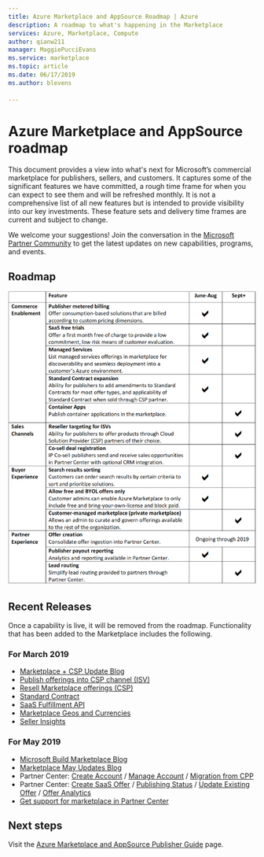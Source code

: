 ```yaml
---
title: Azure Marketplace and AppSource Roadmap | Azure
description: A roadmap to what's happening in the Marketplace
services: Azure, Marketplace, Compute
author: qianw211
manager: MaggiePucciEvans
ms.service: marketplace
ms.topic: article
ms.date: 06/17/2019
ms.author: blevens

---
```


# Azure Marketplace and AppSource roadmap

This document provides a view into what's next for Microsoft’s commercial marketplace for publishers, sellers, and customers. It captures some of the significant features we have committed, a rough time frame for when you can expect to see them and will be refreshed monthly. It is not a comprehensive list of all new features but is intended to provide visibility into our key investments. These feature sets and delivery time frames are current and subject to change.

We welcome your suggestions! Join the conversation in the [Microsoft Partner Community](https://www.microsoftpartnercommunity.com/) to get the latest updates on new capabilities, programs, and events.


## Roadmap
![Marketplace roadmap for June](./media/marketplace-publishers-guide/roadmap-june19.png)


## Recent Releases

Once a capability is live, it will be removed from the roadmap. Functionality that has been added to the Marketplace includes the following.


### For March 2019

* [Marketplace + CSP Update Blog](https://azure.microsoft.com/blog/azure-marketplace-and-cloud-solution-provider-updates-march-2019/)
* [Publish offerings into CSP channel (ISV)](https://docs.microsoft.com/azure/marketplace/cloud-solution-providers)
* [Resell Marketplace offerings (CSP)](https://docs.microsoft.com/partner-center/sell-marketplace-products)
* [Standard Contract](https://docs.microsoft.com/azure/marketplace/standard-contract)
* [SaaS Fulfillment API](https://docs.microsoft.com/azure/marketplace/partner-center-portal/pc-saas-fulfillment-apis)
* [Marketplace Geos and Currencies](https://docs.microsoft.com/azure/marketplace/marketplace-geo-availability-currencies)
* [Seller Insights](https://docs.microsoft.com/azure/marketplace/cloud-partner-portal-orig/si-changes)

### For May 2019

* [Microsoft Build Marketplace Blog](https://azure.microsoft.com/blog/announcing-new-marketplace-revenue-opportunities/)
* [Marketplace May Updates Blog](https://azure.microsoft.com/blog/microsoft-commercial-marketplace-updates-may-2019/)
* Partner Center: [Create Account](https://docs.microsoft.com/azure/marketplace/partner-center-portal/create-account) / [Manage Account](https://docs.microsoft.com/azure/marketplace/partner-center-portal/manage-account) / [Migration from CPP](https://docs.microsoft.com/azure/marketplace/partner-center-portal/account-migration-from-cpp-to-pc)
* Partner Center: [Create SaaS Offer](https://docs.microsoft.com/azure/marketplace/partner-center-portal/create-new-saas-offer) / [Publishing Status](https://docs.microsoft.com/azure/marketplace/partner-center-portal/publishing-status
) / [Update Existing Offer](https://docs.microsoft.com/azure/marketplace/partner-center-portal/update-existing-offer) / [Offer Analytics](https://docs.microsoft.com/azure/marketplace/partner-center-portal/analytics)
* [Get support for marketplace in Partner Center](https://docs.microsoft.com/azure/marketplace/partner-center-portal/support)

## Next steps

Visit the [Azure Marketplace and AppSource Publisher Guide](https://docs.microsoft.com/azure/marketplace/marketplace-publishers-guide) page.
